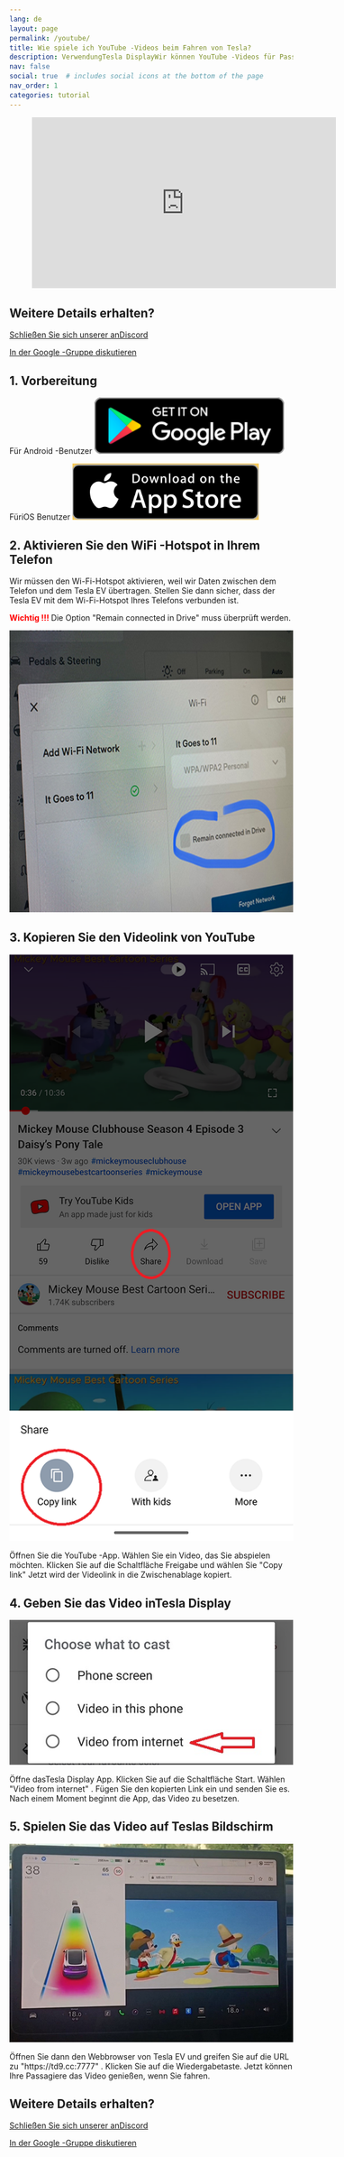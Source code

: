 ```yaml
---
lang: de
layout: page
permalink: /youtube/
title: Wie spiele ich YouTube -Videos beim Fahren von Tesla?
description: VerwendungTesla DisplayWir können YouTube -Videos für Passagiere auf Teslas großer Leinwand während der Fahrt abspielen.
nav: false
social: true  # includes social icons at the bottom of the page
nav_order: 1
categories: tutorial
---
```

<!-- _pages/youtube.md -->

<!-- blank line -->
<figure class= "video-container" >
  <iframe width= "540"  height= "303"  src= "https://www.youtube.com/embed/7sVn00ECFBw"  frameborder= "0"  allowfullscreen= "true" > </iframe>
</figure>
<!-- blank line -->

## Weitere Details erhalten?
<p> <a href = "https://discord.gg/Tvbs9uWcN9"  Ziel = "_blank" > Schließen Sie sich unserer anDiscord</a> </p>
<p> <a href = "https://groups.google.com/g/tesla-display"  Ziel = "_blank" > In der Google -Gruppe diskutieren </a> </p>

## 1. Vorbereitung
Für Android -Benutzer
<a id = "googleplay"  href = "https://play.google.com/store/apps/details?id=io.github.blackpill.tesladisplay&referrer=utm_source%3Dgithub%26utm_medium%3Dorganic" >
<img src= "/assets/img/google-play-badge.svg"  height= "100px" >
</a>

FüriOS Benutzer
<a id = "appstore"  href = "https://apps.apple.com/app/tesdisplay-screen-mirror/id6469987744" >
<img src= "/assets/img/app-store-badge.png"  height= "100px" >
</a>

## 2. Aktivieren Sie den WiFi -Hotspot in Ihrem Telefon
<p> Wir müssen den Wi-Fi-Hotspot aktivieren, weil wir Daten zwischen dem Telefon und dem Tesla EV übertragen.
Stellen Sie dann sicher, dass der Tesla EV mit dem Wi-Fi-Hotspot Ihres Telefons verbunden ist. </P>
<p><span style= "color: red" > <b> Wichtig !!! </b></span> Die Option "Remain connected in Drive"  muss überprüft werden. </p>
<img src= "/assets/img/wifi-connected.jpg"  height= "500px" ></a>

## 3. Kopieren Sie den Videolink von YouTube
<p style= "text-align: center;" >
<img src= "/assets/img/youtube-share.png"  alt= "The screenshot of copying Youtube video link"  width= "540px" >
</p>
Öffnen Sie die YouTube -App.
Wählen Sie ein Video, das Sie abspielen möchten.
Klicken Sie auf die Schaltfläche Freigabe und wählen Sie "Copy link" 
Jetzt wird der Videolink in die Zwischenablage kopiert.

## 4. Geben Sie das Video inTesla Display
<p style= "text-align: center;" >
<img src= "/assets/img/video-internet.jpg"  alt= "Cast Youtube video in Tesla Display app"  width= "540px" >
</p>
Öffne dasTesla Display App.
Klicken Sie auf die Schaltfläche Start.
Wählen "Video from internet" .
Fügen Sie den kopierten Link ein und senden Sie es.
Nach einem Moment beginnt die App, das Video zu besetzen.

## 5. Spielen Sie das Video auf Teslas Bildschirm
<p style= "text-align: center;" >
<img src= "/assets/img/youtube-play.jpg"  alt= "Playing Youtube video while driving Tesla"  width= "540px" >
</p>
Öffnen Sie dann den Webbrowser von Tesla EV und greifen Sie auf die URL zu "https://td9.cc:7777" .
Klicken Sie auf die Wiedergabetaste.
Jetzt können Ihre Passagiere das Video genießen, wenn Sie fahren.

## Weitere Details erhalten?
<p> <a href = "https://discord.gg/Tvbs9uWcN9"  Ziel = "_blank" > Schließen Sie sich unserer anDiscord</a> </p>
<p> <a href = "https://groups.google.com/g/tesla-display"  Ziel = "_blank" > In der Google -Gruppe diskutieren </a> </p>


